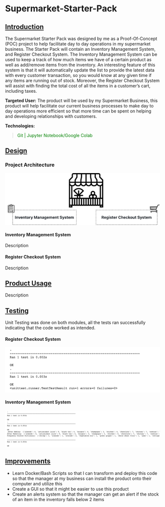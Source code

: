 # Supermarket-Starter-Pack
## <ins> Introduction

The Supermarket Starter Pack was designed by me as a Proof-Of-Concept (POC) project to help facilitate day to day operations in my supermarket business. The Starter Pack will contain an Inventory Management System, and Register Checkout System. The Inventory Management System can be used to keep a track of how much items we have of a certain product as well as add/remove items from the inventory. An interesting feature of this system is that it will automatically update the list to provide the latest data with every customer transaction, so you would know at any given time if any items are running out of stock. Moreover, the Register Checkout System will assist with finding the total cost of all the items in a customer’s cart, including taxes. 

__Targeted User:__ The product will be used by my Supermarket Business, this product will help facilitate our current business processes to make day to day operations more efficient so that more time can be spent on helping and developing relationships with customers. 

__Technologies:__
> <span style = "color:green"> Git | Jupyter Notebook/Google Colab </span>

## <ins> Design
### Project Architecture

![my image](./assets/architecture.png)

#### Inventory Management System
Description

#### Register Checkout System
Description

## <ins> Product Usage

Description

## <ins> Testing

Unit Testing was done on both modules, all the tests ran successfully indicating that the code worked as intended.

#### Register Checkout System

![my image](./assets/checkout_counter_test.png)

#### Inventory Management System

![my image](./assets/inventory_managment_test.png)

## <ins> Improvements
- Learn Docker/Bash Scripts so that I can transform and deploy this code so that the manager at my business can install the product onto their computer and utilize this
- Create a GUI so that it might be easier to use this product
- Create an alerts system so that the manager can get an alert if the stock of an item in the inventory falls below 2 items 